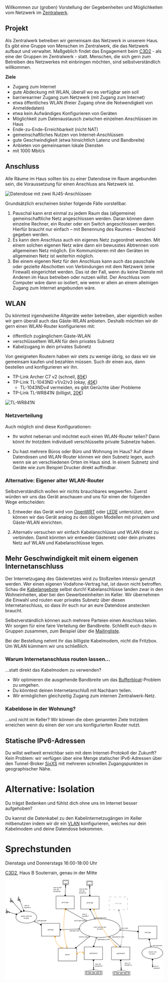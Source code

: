 Willkommen zur (groben) Vorstellung der Gegebenheiten und Möglichkeiten vom Netzwerk im [Zentralwerk](http://zentralwerk.de/).

## Projekt

Als Zentralwerk betreiben wir gemeinsam das Netzwerk in unserem Haus. Es gibt eine Gruppe von Menschen im Zentralwerk, die das Netzwerk aufbaut und verwaltet. Maßgeblich findet das Engagement beim [C3D2](https://c3d2.de/) - als eine der Gruppen im Zentralwerk - statt. Menschen, die sich gern zum Betreiben des Netzwerkes mit einbringen möchten, sind selbstverständlich willkommen.

**Ziele**

* Zugang zum Internet
* gute Abdeckung mit WLAN, überall wo es verfügbar sein soll
* barrierearmer Zugang zum Netzwerk (mit Zugang zum Internet)
* etwa öffentliches WLAN (freier Zugang ohne die Notwendigkeit von Anmeldedaten)
* etwa kein Aufwändiges Konfigurieren von Geräten
* Möglichkeit zum Datenaustausch zwischen einzelnen Anschlüssen im Haus
* Ende-zu-Ende-Erreichbarkeit (nicht NAT)
* gemeinschaftliches Nutzen von Internet-Anschlüssen
* gute Geschwindigkeit (etwa hinsichtlich Latenz und Bandbreite)
* Anbieten von gemeinsamen lokale Diensten
* mit 1000 Mbit/s

## Anschluss

Alle Räume im Haus sollten bis zu einer Datendose im Raum angebunden sein, die Voraussetzung für einen Anschluss ans Netzwerk ist.

![Datendose mit zwei RJ45-Anschlüssen](https://upload.wikimedia.org/wikipedia/commons/thumb/6/63/UAE_AP_geschlossen.JPG/240px-UAE_AP_geschlossen.JPG)

Grundsätzlich erscheinen bisher folgende Fälle vorstellbar.

1. Pauschal kann erst einmal zu jedem Raum das (allgemeine) gemeinschaftliche Netz angeschlossen werden. Daran können dann einzelne Rechner, ein Router oder ein Switch angeschlossen werden. Hierfür braucht nur einfach – mit Benennung des Raumes – Bescheid gegeben werden.
1. Es kann dem Anschluss auch ein eigenes Netz zugeordnet werden. Mit einem solchen eigenen Netz wäre dann ein bewusstes Abtrennen vom allgemeinen Netz möglich. Ein Kommunizieren mit den Geräten im allgemeinen Netz ist weiterhin möglich.
1. Bei einem eigenen Netz für den Anschluss kann auch das pauschale oder gezielte Abschotten von Verbindungen mit dem Netzwerk (eine Firewall) eingerichtet werden. Das ist der Fall, wenn du keine Dienste mit Anderen im Haus betreiben oder nutzen willst. Der Anschluss vom Computer wäre dann so isoliert, wie wenn er allein an einem alleinigen Zugang zum Internet angebunden wäre.

## WLAN

Du könntest irgendwelche Altgeräte weiter betreiben, aber eigentlich
wollen wir gern überall auch das Gäste-WLAN anbieten. Deshalb möchten
wir dir gern einen WLAN-Router konfigurieren mit:

* öffentlich zugänglichem Gäste-WLAN
* verschlüsseltem WLAN für dein privates Subnetz
* Kabelzugang in dein privates Subnetz

Von geeigneten Routern haben wir stets zu wenige übrig, so dass wir sie
gemeinsam kaufen und bezahlen müssen. Such dir einen aus, dann
bestellen und konfigurieren wir ihn.

* TP-Link Archer C7 v2 (schnell, [85€](http://geizhals.de/tp-link-archer-c7-v2-a923544.html))
* TP-Link TL-1043ND v1/v2/v3 (okay, [45€](http://geizhals.de/tp-link-tl-wr1043nd-v3-v4-a1296061.html))
  * TL-1043ND*v4* vermeiden, es gibt Gerüchte über Probleme
* TP-Link TL-WR841N (billigst, [20€](http://geizhals.de/tp-link-tl-wr841n-a340658.html))

![TL-WR841N](https://upload.wikimedia.org/wikipedia/commons/thumb/2/23/TP-Link_TL-WR841N-2920.jpg/240px-TP-Link_TL-WR841N-2920.jpg)

### Netzverteilung

Auch möglich sind diese Konfigurationen:

* Ihr wohnt nebenan und möchtet euch einen WLAN-Router teilen? Dann
  könnt ihr trotzdem individuell verschlüsselte private Subnetze haben.
  
* Du hast mehrere Büros oder Büro und Wohnung im Haus? Auf diese
  Datendosen und WLAN-Router können wir dein Subnetz legen, auch wenn
  sie an verschiedenen Orten im Haus sind. In einem Subnetz sind
  Geräte wie zum Beispiel Drucker direkt auffindbar.


### Alternative: Eigener alter WLAN-Router

Selbstverständlich wollen wir nichts brauchbares wegwerfen. Zuerst
würden wir uns das Gerät anschauen und uns für einen der folgenden
Wege entscheiden:

1. Entweder das Gerät wird
   von [OpenWRT](https://wiki.openwrt.org/toh/start)
   oder [LEDE](https://lede-project.org/toh/views/toh_available_864)
   unterstützt, dann können wir das Gerät analog zu den obigen
   Modellen mit privatem und Gäste-WLAN einrichten.
   
2. Alternativ versuchen wir einfach Kabelanschlüsse und WLAN direkt zu
   verbinden. Damit könnten wir entweder Gästenetz oder dein privates
   Netz auf WLAN und Kabelanschlüsse legen.


## Mehr Geschwindigkeit mit einem eigenen Internetanschluss

Der Internetzugang des Gästenetzes wird zu Stoßzeiten intensiv genutzt
werden. Wer einen eigenen Vodafone-Vertrag hat, ist davon nicht
betroffen. Schau die
[Kabelangebote](https://zuhauseplus.vodafone.de/internet-telefon/kabel/)
selbst durch! Kabelanschlüsse landen zwar in den Wohneinheiten, aber bei
den Gewerbeeinheiten im Keller. Wir übernehmen die Einwahl und routen
euer privates Subnetz über diesen Internetanschluss, so dass ihr euch
nur an eure Datendose anstecken braucht.

Selbstverständlich können auch mehrere Parteien einen Anschluss
teilen. Wir sorgen für eine faire Verteilung der Bandbreite. Schließt
euch dazu in Gruppen zusammen, zum Beispiel über die
[Mailingliste](https://lists.c3d2.de/cgi-bin/mailman/listinfo/zw).

Bei der Bestellung nehmt ihr das billigste Kabelmodem, nicht die
Fritzbox. Um WLAN kümmern wir uns schließlich.


### Warum Internetanschluss routen lassen…

…statt direkt das Kabelmodem zu verwenden?

* Wir optimieren die ausgehende Bandbreite um
  das [Bufferbloat](https://en.wikipedia.org/wiki/Bufferbloat)-Problem
  zu umgehen.
* Du könntest deinen Internetanschluß mit Nachbarn teilen.
* Wir ermöglichen gleichzeitig Zugang zum internen Zentralwerk-Netz.


### Kabeldose in der Wohnung?

…und nicht im Keller? Wir können die oben genannten Ziele trotzdem
erreichen wenn du einen der von uns konfigurierten Router nutzt.


## Statische IPv6-Adressen

Du willst weltweit erreichbar sein mit dem Internet-Protokoll der
Zukunft? Kein Problem: wir verfügen über eine Menge statischer
IPv6-Adressen über den Tunnel-Broker [SixXS](https://www.sixxs.net/)
mit mehreren schnellen Zugangspunkten in geographischer Nähe.


# Alternative: Isolation

Du trägst Bedenken und fühlst dich ohne uns im Internet besser aufgehoben?

Du kannst die Datenkabel zu den Kabelinternetzugängen im Keller
mitbenutzen indem wir dir ein [VLAN](https://de.wikipedia.org/wiki/VLAN)
konfigurieren, welches nur dein Kabelmodem und deine Datendose bekommen.


# Sprechstunden

Dienstags und Donnerstags 16:00-18:00 Uhr

[C3D2](https://www.c3d2.de/space.html), Haus B Souterrain, genau in der Mitte


![Kernnetz visualisiert von eri!](core.png)

